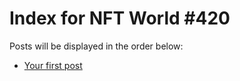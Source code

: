 # Index for NFT World #420
Posts will be displayed in the order below:

- [Your first post](./001-first.md)

